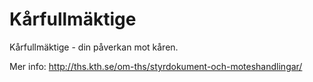 # Kårfullmäktige

Kårfullmäktige - din påverkan mot kåren.

Mer info: http://ths.kth.se/om-ths/styrdokument-och-moteshandlingar/

